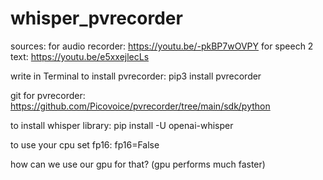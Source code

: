 # whisper_pvrecorder
sources: 
for audio recorder: https://youtu.be/-pkBP7wOVPY
for speech 2 text: https://youtu.be/e5xxejlecLs

write in Terminal to install pvrecorder:
pip3 install pvrecorder

git for pvrecorder: 
https://github.com/Picovoice/pvrecorder/tree/main/sdk/python

to install whisper library:
pip install -U openai-whisper

to use your cpu set fp16: fp16=False

how can we use our gpu for that? (gpu performs much faster)
